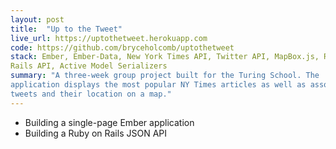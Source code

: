 ```yaml
---
layout: post
title:  "Up to the Tweet"
live_url: https://uptothetweet.herokuapp.com
code: https://github.com/bryceholcomb/uptothetweet
stack: Ember, Ember-Data, New York Times API, Twitter API, MapBox.js, Ruby on
Rails API, Active Model Serializers
summary: "A three-week group project built for the Turing School. The
application displays the most popular NY Times articles as well as associated
tweets and their location on a map."
---
```

- Building a single-page Ember application
- Building a Ruby on Rails JSON API
